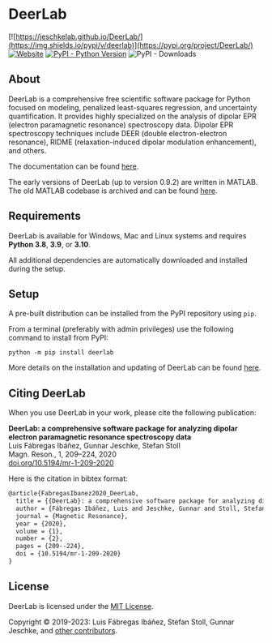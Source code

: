 # DeerLab

[![https://jeschkelab.github.io/DeerLab/](https://img.shields.io/pypi/v/deerlab)](https://pypi.org/project/DeerLab/)
[![Website](https://img.shields.io/website?down_message=offline&label=Documentation&up_message=online&url=https%3A%2F%2Fjeschkelab.github.io%2FDeerLab%2Findex.html)](https://jeschkelab.github.io/DeerLab/)
[![PyPI - Python Version](https://img.shields.io/pypi/pyversions/deerlab)](https://www.python.org/downloads/)
![PyPI - Downloads](https://img.shields.io/pypi/dm/deerlab?color=brightgreen)

## About

DeerLab is a comprehensive free scientific software package for Python focused on modeling, penalized least-squares regression, and uncertainty quantification. 
It provides highly specialized on the analysis of dipolar EPR (electron paramagnetic resonance) spectroscopy data. Dipolar EPR spectroscopy techniques include DEER (double electron-electron resonance), RIDME (relaxation-induced dipolar modulation enhancement), and others. 

The documentation can be found [here](https://jeschkelab.github.io/DeerLab/index.html).

The early versions of DeerLab (up to version 0.9.2) are written in MATLAB. The old MATLAB codebase is archived and can be found [here](https://github.com/JeschkeLab/DeerLab-Matlab).

## Requirements

DeerLab is available for Windows, Mac and Linux systems and requires **Python 3.8**, **3.9**, or  **3.10**.

All additional dependencies are automatically downloaded and installed during the setup.
 
## Setup

A pre-built distribution can be installed from the PyPI repository using `pip`.

From a terminal (preferably with admin privileges) use the following command to install from PyPI:

    python -m pip install deerlab

More details on the installation and updating of DeerLab can be found [here](https://jeschkelab.github.io/DeerLab/installation.html).

## Citing DeerLab

When you use DeerLab in your work, please cite the following publication:

 **DeerLab: a comprehensive software package for analyzing dipolar electron paramagnetic resonance spectroscopy data** <br>
 Luis Fábregas Ibáñez, Gunnar Jeschke, Stefan Stoll <br>
 Magn. Reson., 1, 209–224, 2020 <br>
 <a href="https://doi.org/10.5194/mr-1-209-2020"> doi.org/10.5194/mr-1-209-2020</a>

Here is the citation in bibtex format:

```tex
@article{FabregasIbanez2020_DeerLab,
  title = {{DeerLab}: a comprehensive software package for analyzing dipolar electron paramagnetic resonance spectroscopy data},
  author = {Fábregas Ibáñez, Luis and Jeschke, Gunnar and Stoll, Stefan},
  journal = {Magnetic Resonance},
  year = {2020},
  volume = {1},
  number = {2},
  pages = {209--224},
  doi = {10.5194/mr-1-209-2020}
}
```

## License

DeerLab is licensed under the [MIT License](LICENSE).

Copyright © 2019-2023: Luis Fábregas Ibáñez, Stefan Stoll, Gunnar Jeschke, and [other contributors](https://github.com/JeschkeLab/DeerLab/contributors).
